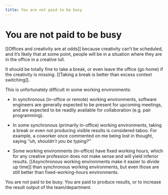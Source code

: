 ```yaml
---
title: You are not paid to be busy
---
```


# You are not paid to be busy
[[Offices and creativity are at odds]] because creativity can’t be scheduled, and it’s likely that at some point, people will be in a situation where they are in the office in a creative lull.

It should be totally fine to take a break, or even leave the office (go home) if the creativity is missing. [[Taking a break is better than excess context switching]].

This is unfortunately difficult in some working environments:

* In synchronous (in-office or remote) working environments, software engineers are generally expected to be present for upcoming meetings, and are expected to be readily available for collaboration (e.g. pair programming).

* In some synchronous (primarily in-office) working environments, taking a break or even not producing visible results is considered taboo. For example, a coworker once commented on me being lost in thought, saying *“uh, shouldn’t you be typing?”*

* Some working environments (in-office) have fixed working hours, which for any creative profession does not make sense and will yield inferior results. [[Asynchronous working environments make it easier to divide up time]] than synchronous working environments, but even those are still better than fixed-working-hours environments.

You are not paid to be busy. You are paid to produce results, or to increase the result output of the team/department.